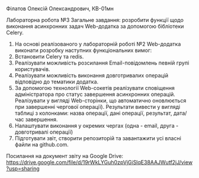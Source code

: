 Філатов Олексій Олександрович, КВ-01мн

Лабораторна робота №3
Загальне завдання: розробити функції щодо виконання асинхронних задач Web-додатка за допомогою бібліотеки Celery.
1.	На основі реалізованого у лабораторній роботі №2 Web-додатка виконати розробку наступних функціональних вимог:
1.	Встановити Celery та redis.
2.	Реалізувати можливість розсилання Email-повідомлень певній групі користувачів.
3.	Реалізувати можливість виконання довготривалих операцій відповідно до тематики додатка.
4.	За допомогою технології Web-сокетів реалізувати сповіщення адміністратора про статус завершення асинхронних операцій. Реалізувати у вигляді Web-сторінки, що автоматично оновлюється при завершенні чергової операції). Результати вивести у вигляді таблиці з колонками: назва операції, дані операції, результат, дата/час завершення.
2.	Налаштувати виконання у окремих чергах (одна - email, друга - довготривалі операції)
3.	Підготувати звіт, створити репозиторій та завантажити усі власні файли на github.com.

Посилання на документ звіту на Google Drive: https://drive.google.com/file/d/19rWkLYGuh0zpVjGiSlqE38AAJWutf2jJ/view?usp=sharing




